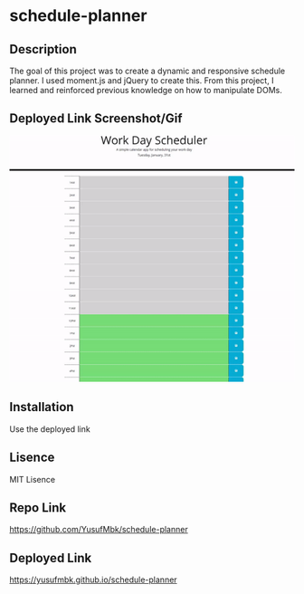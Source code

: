 # schedule-planner

## Description

The goal of this project was to create a dynamic and responsive schedule planner. I used moment.js and jQuery to create this. From this project, I learned and reinforced previous knowledge on how to manipulate DOMs.

## Deployed Link Screenshot/Gif

![calendar](./assets/deployed.gif)

## Installation

Use the deployed link

## Lisence

MIT Lisence

## Repo Link

https://github.com/YusufMbk/schedule-planner

## Deployed Link

https://yusufmbk.github.io/schedule-planner